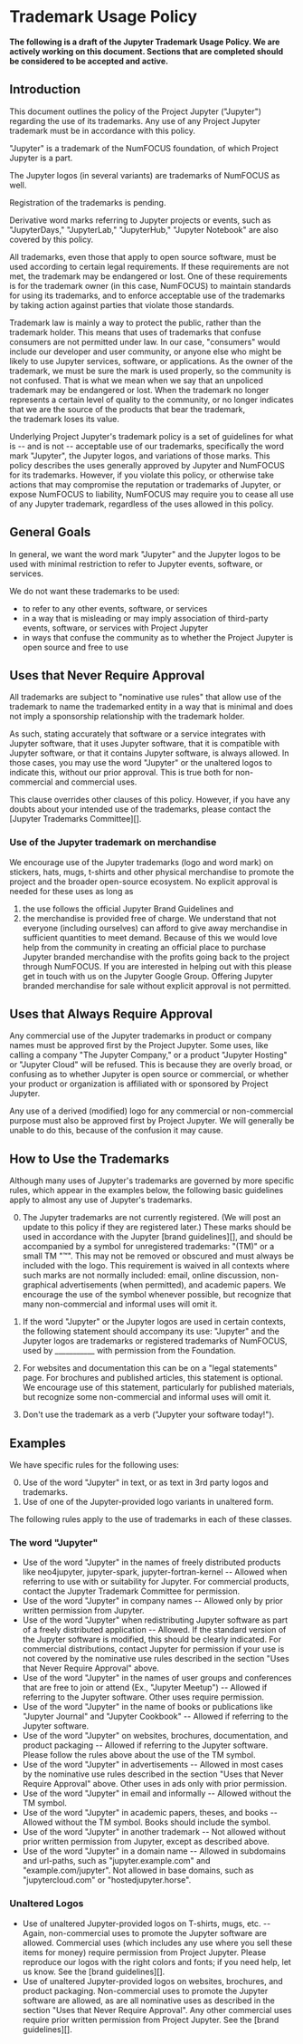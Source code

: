 # Trademark Usage Policy

**The following is a draft of the Jupyter Trademark Usage Policy. We are actively working on this document.
Sections that are completed should be considered to be accepted and active.**


## Introduction

This document outlines the policy of the Project Jupyter ("Jupyter") regarding the use of its trademarks.
Any use of any Project Jupyter trademark must be in accordance with this policy.

"Jupyter" is a trademark of the NumFOCUS foundation, of which Project Jupyter is a part.

The Jupyter logos (in several variants) are trademarks of NumFOCUS as well.

Registration of the trademarks is pending.

Derivative word marks referring to Jupyter projects or events, such as "JupyterDays," "JupyterLab," "JupyterHub," "Jupyter Notebook" are also covered by this policy.

All trademarks, even those that apply to open source software, must be used according to certain legal requirements. If these requirements are not met, the trademark may be endangered or lost. One of these requirements is for the trademark owner (in this case, NumFOCUS) to maintain standards for using its trademarks, and to enforce acceptable use of the trademarks by taking action against parties that violate those standards.

Trademark law is mainly a way to protect the public, rather than the trademark holder.
This means that uses of trademarks that confuse consumers are not permitted under law.
 In our case, "consumers" would include our developer and user community,
 or anyone else who might be likely to use Jupyter services, software, or applications.
 As the owner of the trademark, we must be sure the mark is used properly, so the community is not confused.
 That is what we mean when we say that an unpoliced trademark may be endangered or lost.
 When the trademark no longer represents a certain level of quality to the community,
 or no longer indicates that we are the source of the products that bear the trademark,  
 the trademark loses its value.

Underlying Project Jupyter's trademark policy is a set of guidelines for what is -- and is not -- acceptable use of our trademarks, specifically the word mark "Jupyter", the Jupyter logos, and variations of those marks.
This policy describes the uses generally approved by Jupyter and NumFOCUS for its trademarks.
However, if you violate this policy, or otherwise take actions that may compromise the reputation or trademarks of Jupyter, or expose NumFOCUS to liability, NumFOCUS may require you to cease all use of any Jupyter trademark, regardless of the uses allowed in this policy.


## General Goals

In general, we want the word mark "Jupyter" and the Jupyter logos to be used with minimal restriction to refer to Jupyter events, software, or services.

We do not want these trademarks to be used:

- to refer to any other events, software, or services
- in a way that is misleading or may imply association of third-party events, software, or services with Project Jupyter
- in ways that confuse the community as to whether the Project Jupyter is open source and free to use


## Uses that Never Require Approval

All trademarks are subject to "nominative use rules" that allow use of the trademark to name the trademarked entity in a way that is minimal and does not imply a sponsorship relationship with the trademark holder.

As such, stating accurately that software or a service integrates with Jupyter software, that it uses Jupyter software, that it is compatible with Jupyter software, or that it contains Jupyter software, is always allowed.
In those cases, you may use the word "Jupyter" or the unaltered logos to indicate this, without our prior approval.
This is true both for non-commercial and commercial uses.

This clause overrides other clauses of this policy.
However, if you have any doubts about your intended use of the trademarks, please contact the [Jupyter Trademarks Committee][].


### Use of the Jupyter trademark on merchandise

We encourage use of the Jupyter trademarks (logo and word mark) on stickers, hats, mugs, t-shirts and other physical merchandise to promote the project and the broader open-source ecosystem.
No explicit approval is needed for these uses as long as
1) the use follows the official Jupyter Brand Guidelines and
2) the merchandise is provided free of charge.
We understand that not everyone (including ourselves) can afford to give away merchandise in sufficient quantities to meet demand.
Because of this we would love help from the community in creating an official place to purchase Jupyter branded
merchandise with the profits going back to the project through NumFOCUS.
If you are interested in helping out with this please get in touch with us on the Jupyter Google Group.
Offering Jupyter branded merchandise for sale without explicit approval is not permitted.


## Uses that Always Require Approval

Any commercial use of the Jupyter trademarks in product or company names must be approved first by the Project Jupyter. Some uses, like calling a company "The Jupyter Company," or a product "Jupyter Hosting" or "Jupyter Cloud" will be refused.
This is because they are overly broad, or confusing as to whether Jupyter is open source or commercial,
or whether your product or organization is affiliated with or sponsored by Project Jupyter.

Any use of a derived (modified) logo for any commercial or non-commercial purpose must also be approved first by Project Jupyter.
We will generally be unable to do this, because of the confusion it may cause.


## How to Use the Trademarks

Although many uses of Jupyter's trademarks are governed by more specific rules, which appear in the examples below, the following basic guidelines apply to almost any use of Jupyter's trademarks.

0. The Jupyter trademarks are not currently registered.
(We will post an update to this policy if they are registered later.)
These marks should be used in accordance with the Jupyter [brand guidelines][],
and should be accompanied by a symbol for unregistered trademarks: "(TM)" or a small TM "™".
This may not be removed or obscured and must always be included with the logo.
This requirement is waived in all contexts where such marks are not normally included: email, online discussion, non-graphical advertisements (when permitted), and academic papers.
We encourage the use of the symbol whenever possible, but recognize that many non-commercial and informal uses will omit it.

0. If the word "Jupyter" or the Jupyter logos are used in certain contexts, the following statement should accompany its use: "Jupyter" and the Jupyter logos are trademarks or registered trademarks of NumFOCUS, used by ___________ with permission from the Foundation.

0. For websites and documentation this can be on a "legal statements" page.
    For brochures and published articles, this statement is optional.
    We encourage use of this statement, particularly for published materials, but recognize some non-commercial and informal uses will omit it.

0. Don't use the trademark as a verb ("Jupyter your software today!").


## Examples

We have specific rules for the following uses:

0. Use of the word "Jupyter" in text, or as text in 3rd party logos and trademarks.
0. Use of one of the Jupyter-provided logo variants in unaltered form.

The following rules apply to the use of trademarks in each of these classes.


### The word "Jupyter"

- Use of the word "Jupyter" in the names of freely distributed products like neo4jupyter, jupyter-spark, jupyter-fortran-kernel -- Allowed when referring to use with or suitability for Jupyter. For commercial products, contact the Jupyter Trademark Committee for permission.
- Use of the word "Jupyter" in company names -- Allowed only by prior written permission from Jupyter.
- Use of the word "Jupyter" when redistributing Jupyter software as part of a freely distributed application -- Allowed. If the standard version of the Jupyter software is modified, this should be clearly indicated. For commercial distributions, contact Jupyter for permission if your use is not covered by the nominative use rules described in the section "Uses that Never Require Approval" above.
- Use of the word "Jupyter" in the names of user groups and conferences that are free to join or attend (Ex., "Jupyter Meetup") -- Allowed if referring to the Jupyter software. Other uses require permission.
- Use of the word "Jupyter" in the name of books or publications like "Jupyter Journal" and "Jupyter Cookbook" -- Allowed if referring to the Jupyter software.
- Use of the word "Jupyter" on websites, brochures, documentation, and product packaging -- Allowed if referring to the Jupyter software. Please follow the rules above about the use of the TM symbol.
- Use of the word "Jupyter" in advertisements -- Allowed in most cases by the nominative use rules described in the section "Uses that Never Require Approval" above. Other uses in ads only with prior permission.
- Use of the word "Jupyter" in email and informally -- Allowed without the TM symbol.
- Use of the word "Jupyter" in academic papers, theses, and books -- Allowed without the TM symbol. Books should include the symbol.
- Use of the word "Jupyter" in another trademark -- Not allowed without prior written permission from Jupyter, except as described above.
- Use of the word "Jupyter" in a domain name -- Allowed in subdomains and url-paths,
  such as "jupyter.example.com" and "example.com/jupyter".
  Not allowed in base domains, such as "jupytercloud.com" or "hostedjupyter.horse".


### Unaltered Logos

- Use of unaltered Jupyter-provided logos on T-shirts, mugs, etc. -- Again, non-commercial uses to promote the Jupyter software are allowed.
    Commercial uses (which includes any use where you sell these items for money) require permission from Project Jupyter.
    Please reproduce our logos with the right colors and fonts; if you need help, let us know.
    See the [brand guidelines][].
- Use of unaltered Jupyter-provided logos on websites, brochures, and product packaging. 
    Non-commercial uses to promote the Jupyter software are allowed, as are all nominative uses as described in the section "Uses that Never Require Approval".
    Any other commercial uses require prior written permission from Project Jupyter.
    See the [brand guidelines][].

